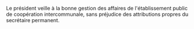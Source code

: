 Le président veille à la bonne gestion des affaires de l'établissement public de coopération intercommunale, sans préjudice des attributions propres du secrétaire permanent.